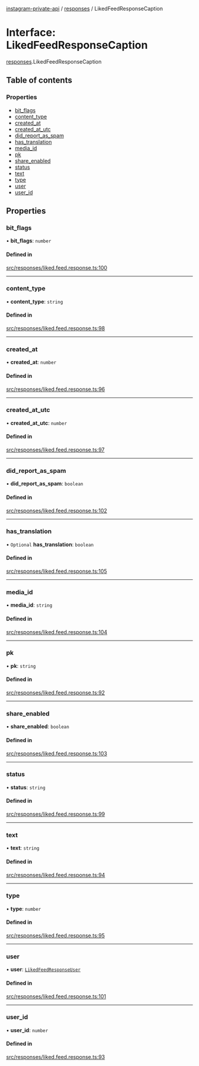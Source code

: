 [instagram-private-api](../../README.md) / [responses](../../modules/responses.md) / LikedFeedResponseCaption

# Interface: LikedFeedResponseCaption

[responses](../../modules/responses.md).LikedFeedResponseCaption

## Table of contents

### Properties

- [bit\_flags](LikedFeedResponseCaption.md#bit_flags)
- [content\_type](LikedFeedResponseCaption.md#content_type)
- [created\_at](LikedFeedResponseCaption.md#created_at)
- [created\_at\_utc](LikedFeedResponseCaption.md#created_at_utc)
- [did\_report\_as\_spam](LikedFeedResponseCaption.md#did_report_as_spam)
- [has\_translation](LikedFeedResponseCaption.md#has_translation)
- [media\_id](LikedFeedResponseCaption.md#media_id)
- [pk](LikedFeedResponseCaption.md#pk)
- [share\_enabled](LikedFeedResponseCaption.md#share_enabled)
- [status](LikedFeedResponseCaption.md#status)
- [text](LikedFeedResponseCaption.md#text)
- [type](LikedFeedResponseCaption.md#type)
- [user](LikedFeedResponseCaption.md#user)
- [user\_id](LikedFeedResponseCaption.md#user_id)

## Properties

### bit\_flags

• **bit\_flags**: `number`

#### Defined in

[src/responses/liked.feed.response.ts:100](https://github.com/Nerixyz/instagram-private-api/blob/b3351b9/src/responses/liked.feed.response.ts#L100)

___

### content\_type

• **content\_type**: `string`

#### Defined in

[src/responses/liked.feed.response.ts:98](https://github.com/Nerixyz/instagram-private-api/blob/b3351b9/src/responses/liked.feed.response.ts#L98)

___

### created\_at

• **created\_at**: `number`

#### Defined in

[src/responses/liked.feed.response.ts:96](https://github.com/Nerixyz/instagram-private-api/blob/b3351b9/src/responses/liked.feed.response.ts#L96)

___

### created\_at\_utc

• **created\_at\_utc**: `number`

#### Defined in

[src/responses/liked.feed.response.ts:97](https://github.com/Nerixyz/instagram-private-api/blob/b3351b9/src/responses/liked.feed.response.ts#L97)

___

### did\_report\_as\_spam

• **did\_report\_as\_spam**: `boolean`

#### Defined in

[src/responses/liked.feed.response.ts:102](https://github.com/Nerixyz/instagram-private-api/blob/b3351b9/src/responses/liked.feed.response.ts#L102)

___

### has\_translation

• `Optional` **has\_translation**: `boolean`

#### Defined in

[src/responses/liked.feed.response.ts:105](https://github.com/Nerixyz/instagram-private-api/blob/b3351b9/src/responses/liked.feed.response.ts#L105)

___

### media\_id

• **media\_id**: `string`

#### Defined in

[src/responses/liked.feed.response.ts:104](https://github.com/Nerixyz/instagram-private-api/blob/b3351b9/src/responses/liked.feed.response.ts#L104)

___

### pk

• **pk**: `string`

#### Defined in

[src/responses/liked.feed.response.ts:92](https://github.com/Nerixyz/instagram-private-api/blob/b3351b9/src/responses/liked.feed.response.ts#L92)

___

### share\_enabled

• **share\_enabled**: `boolean`

#### Defined in

[src/responses/liked.feed.response.ts:103](https://github.com/Nerixyz/instagram-private-api/blob/b3351b9/src/responses/liked.feed.response.ts#L103)

___

### status

• **status**: `string`

#### Defined in

[src/responses/liked.feed.response.ts:99](https://github.com/Nerixyz/instagram-private-api/blob/b3351b9/src/responses/liked.feed.response.ts#L99)

___

### text

• **text**: `string`

#### Defined in

[src/responses/liked.feed.response.ts:94](https://github.com/Nerixyz/instagram-private-api/blob/b3351b9/src/responses/liked.feed.response.ts#L94)

___

### type

• **type**: `number`

#### Defined in

[src/responses/liked.feed.response.ts:95](https://github.com/Nerixyz/instagram-private-api/blob/b3351b9/src/responses/liked.feed.response.ts#L95)

___

### user

• **user**: [`LikedFeedResponseUser`](LikedFeedResponseUser.md)

#### Defined in

[src/responses/liked.feed.response.ts:101](https://github.com/Nerixyz/instagram-private-api/blob/b3351b9/src/responses/liked.feed.response.ts#L101)

___

### user\_id

• **user\_id**: `number`

#### Defined in

[src/responses/liked.feed.response.ts:93](https://github.com/Nerixyz/instagram-private-api/blob/b3351b9/src/responses/liked.feed.response.ts#L93)
